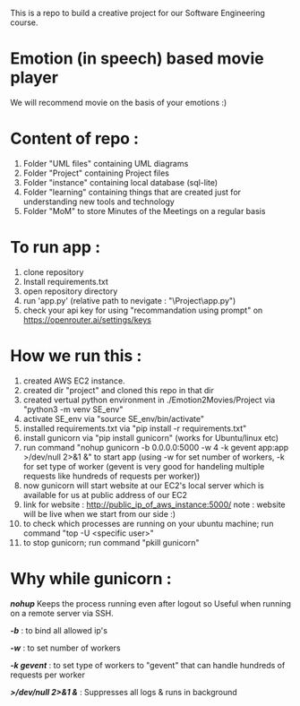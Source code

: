 This is a repo to build a creative project for our Software Engineering course.

# Emotion (in speech) based movie player
We will recommend movie on the basis of your emotions :)

# Content of repo :
1. Folder "UML files" containing UML diagrams
2. Folder "Project" containing Project files
3. Folder "instance" containing local database (sql-lite)
4. Folder "learning" containing things that are created just for understanding new tools and technology
5. Folder "MoM" to store Minutes of the Meetings on a regular basis

# To run app :
1. clone repository
2. Install requirements.txt
3. open repository directory 
4. run 'app.py' (relative path to nevigate : "\Project\app.py")
5. check your api key for using "recommandation using prompt" on https://openrouter.ai/settings/keys


# How we run this : 
1. created AWS EC2 instance.
2. created dir "project" and cloned this repo in that dir
3. created vertual python environment in ./Emotion2Movies/Project via "python3 -m venv SE_env"
4. activate SE_env via "source SE_env/bin/activate"
5. installed requirements.txt via "pip install -r requirements.txt"
6. install gunicorn via "pip install gunicorn" (works for Ubuntu/linux etc)
7. run command "nohup gunicorn -b 0.0.0.0:5000 -w 4 -k gevent app:app >/dev/null 2>&1 &" to start app (using -w for set number of workers, -k for set type of worker (gevent is very good for handeling multiple requests like hundreds of requests per worker))
9. now gunicorn will start website at our EC2's local server which is available for us at public address of our EC2
10. link for website : [http://public_ip_of_aws_instance:5000/](http://13.53.89.57:5000/) 
note : website will be live when we start from our side  :)
11. to check which processes are running on your ubuntu machine; run command "top -U \<specific user\>"
12. to stop gunicorn; run command "pkill gunicorn"

# Why while gunicorn :
***nohup*** Keeps the process running even after logout so Useful when running on a remote server via SSH.

***-b*** : to bind all allowed ip's

***-w*** : to set number of workers

***-k gevent*** : to set type of workers to "gevent" that can handle hundreds of requests per worker

***>/dev/null 2>&1 &*** :	Suppresses all logs & runs in background
